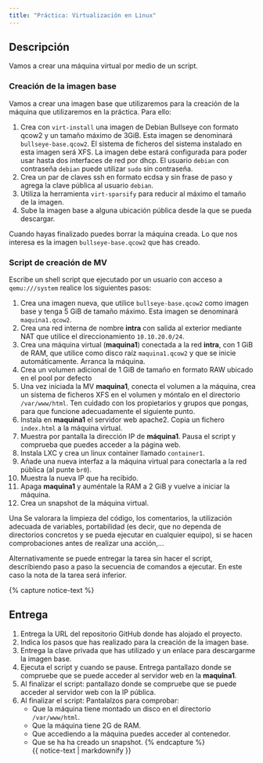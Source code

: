 ```yaml
---
title: "Práctica: Virtualización en Linux"
---
```


## Descripción

Vamos a crear una máquina virtual por medio de un script.

### Creación de la imagen base

Vamos a crear una imagen base que utilizaremos para la creación de la máquina que utilizaremos en la práctica. Para ello:

1. Crea con `virt-install` una imagen de Debian Bullseye con formato qcow2 y un tamaño máximo de 3GiB. Esta imagen se denominará `bullseye-base.qcow2`. El sistema de ficheros del sistema instalado en esta imagen será XFS. La imagen debe estará configurada para poder usar hasta dos interfaces de red por dhcp. El usuario `debian` con contraseña `debian` puede utilizar `sudo` sin contraseña.
2. Crea un par de claves ssh en formato ecdsa y sin frase de paso y agrega la clave pública al usuario `debian`.
3. Utiliza la herramienta `virt-sparsify` para reducir al máximo el tamaño de la imagen.
4. Sube la imagen base a alguna ubicación pública desde la que se pueda descargar.

Cuando hayas finalizado puedes borrar la máquina creada. Lo que nos interesa es la imagen `bullseye-base.qcow2` que has creado.

### Script de creación de MV

Escribe un shell script que ejecutado por un usuario con acceso a `qemu:///system` realice los siguientes pasos:


1. Crea una imagen nueva, que utilice `bullseye-base.qcow2` como imagen base y tenga 5 GiB de tamaño máximo. Esta imagen se denominará `maquina1.qcow2`.
2. Crea una red interna de nombre **intra** con salida al exterior mediante NAT que utilice el direccionamiento `10.10.20.0/24`.
3. Crea una máquina virtual (**maquina1**) conectada a la red **intra**, con 1 GiB de RAM, que utilice como disco raíz `maquina1.qcow2` y que se inicie automáticamente. Arranca la máquina.
4. Crea un volumen adicional de 1 GiB de tamaño en formato RAW ubicado en el pool por defecto
5. Una vez iniciada la MV **maquina1**, conecta el volumen a la máquina, crea un sistema de ficheros XFS en el volumen y móntalo en el directorio `/var/www/html`. Ten cuidado con los propietarios y grupos que pongas, para que funcione adecuadamente el siguiente punto.
6. Instala en **maquina1** el servidor web apache2. Copia un fichero `index.html` a la máquina virtual. 
8. Muestra por pantalla la dirección IP de **máquina1**. Pausa el script y comprueba que puedes acceder a la página web.
9. Instala LXC y crea un linux container llamado `container1`.
10. Añade una nueva interfaz a la máquina virtual para conectarla a la red pública (al punte `br0`).
11. Muestra la nueva IP que ha recibido.
12. Apaga **maquina1** y auméntale la RAM a 2 GiB y vuelve a iniciar la máquina.
13. Crea un snapshot de la máquina virtual.


Una
Se valorara la limpieza del código, los comentarios, la utilización adecuada de variables, portabilidad (es decir, que no dependa de directorios concretos y se pueda ejecutar en cualquier equipo), si se hacen comprobaciones antes de realizar una acción,...

Alternativamente se puede entregar la tarea sin hacer el script, describiendo paso a paso la secuencia de comandos a ejecutar. En este caso la nota de la tarea será inferior.


{% capture notice-text %}
## Entrega

1. Entrega la URL del repositorio GitHub donde has alojado el proyecto.
2. Indica los pasos que has realizado para la creación de la imagen base.
3. Entrega la clave privada que has utilizado y un enlace para descargarme la imagen base.
4. Ejecuta el script y cuando se pause. Entrega pantallazo donde se compruebe que se puede acceder al servidor web en la **maquina1**. 
5. Al finalizar el script: pantallazo donde se compruebe que se puede acceder al servidor web con la IP pública.
6. Al finalizar el script: Pantalalzos para comprobar:
	* Que la máquina tiene montado un disco en el directorio `/var/www/html`.
	* Que la máquina tiene 2G de RAM.
	* Que accediendo a la máquina puedes acceder al contenedor.
	* Que se ha ha creado un snapshot.
{% endcapture %}<div class="notice--info">{{ notice-text | markdownify }}</div>


